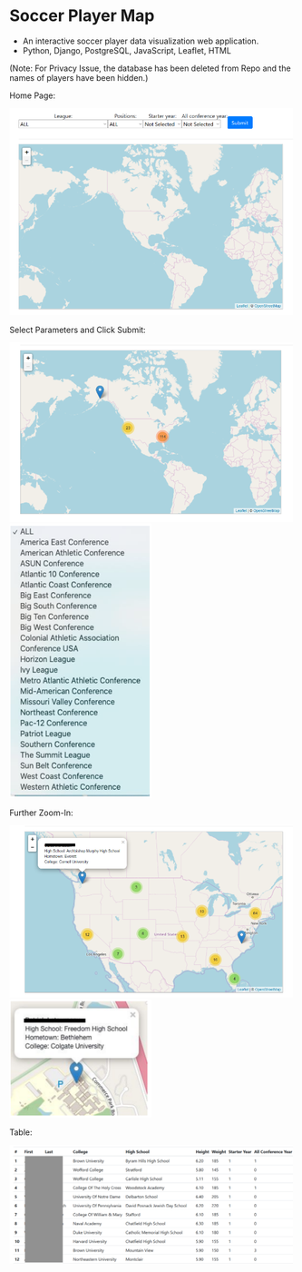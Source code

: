 # Soccer Player Map
- An interactive soccer player data visualization web application.
- Python, Django, PostgreSQL, JavaScript, Leaflet, HTML

(Note: For Privacy Issue, the database has been deleted from Repo and the names of players have been hidden.)

Home Page:

<img src="images/home.png" width=500>

Select Parameters and Click Submit:

<img src="images/map1.png" width=500>

<img src="images/league.png" width=250>

Further Zoom-In:

<img src="images/map2.png" width=500>

<img src="images/map3.png" width=250>

Table:

<img src="images/table.png" width=500>
